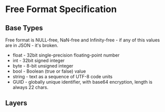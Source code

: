 # Free Format Specification

## Base Types

Free format is NULL-free, NaN-free and Infinity-free - if any of this values are in JSON - it's broken. 

* float - 32bit single-precision floating-point number
* int - 32bit signed integer
* byte - 8-bit unsigned integer
* bool - Boolean (true or false) value
* string - text as a sequence of UTF-8 code units
* GUID - globally unique identifier, with base64 encryption, length is always 22 chars. 

## Layers

